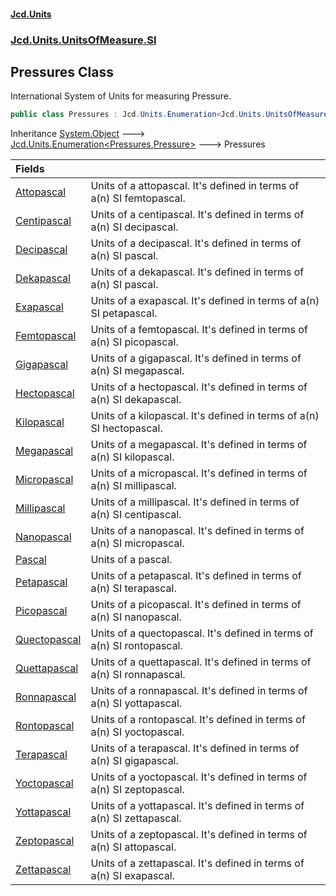 #### [Jcd.Units](index.md 'index')
### [Jcd.Units.UnitsOfMeasure.SI](Jcd.Units.UnitsOfMeasure.SI.md 'Jcd.Units.UnitsOfMeasure.SI')

## Pressures Class

International System of Units for measuring Pressure.

```csharp
public class Pressures : Jcd.Units.Enumeration<Jcd.Units.UnitsOfMeasure.SI.Pressures, Jcd.Units.UnitTypes.Pressure>
```

Inheritance [System.Object](https://docs.microsoft.com/en-us/dotnet/api/System.Object 'System.Object') &#129106; [Jcd.Units.Enumeration&lt;](Jcd.Units.Enumeration_TEnumeration,T_.md 'Jcd.Units.Enumeration<TEnumeration,T>')[Pressures](Jcd.Units.UnitsOfMeasure.SI.Pressures.md 'Jcd.Units.UnitsOfMeasure.SI.Pressures')[,](Jcd.Units.Enumeration_TEnumeration,T_.md 'Jcd.Units.Enumeration<TEnumeration,T>')[Pressure](Jcd.Units.UnitTypes.Pressure.md 'Jcd.Units.UnitTypes.Pressure')[&gt;](Jcd.Units.Enumeration_TEnumeration,T_.md 'Jcd.Units.Enumeration<TEnumeration,T>') &#129106; Pressures

| Fields | |
| :--- | :--- |
| [Attopascal](Jcd.Units.UnitsOfMeasure.SI.Pressures.Attopascal.md 'Jcd.Units.UnitsOfMeasure.SI.Pressures.Attopascal') | Units of a attopascal. It's defined in terms of a(n) SI femtopascal. |
| [Centipascal](Jcd.Units.UnitsOfMeasure.SI.Pressures.Centipascal.md 'Jcd.Units.UnitsOfMeasure.SI.Pressures.Centipascal') | Units of a centipascal. It's defined in terms of a(n) SI decipascal. |
| [Decipascal](Jcd.Units.UnitsOfMeasure.SI.Pressures.Decipascal.md 'Jcd.Units.UnitsOfMeasure.SI.Pressures.Decipascal') | Units of a decipascal. It's defined in terms of a(n) SI pascal. |
| [Dekapascal](Jcd.Units.UnitsOfMeasure.SI.Pressures.Dekapascal.md 'Jcd.Units.UnitsOfMeasure.SI.Pressures.Dekapascal') | Units of a dekapascal. It's defined in terms of a(n) SI pascal. |
| [Exapascal](Jcd.Units.UnitsOfMeasure.SI.Pressures.Exapascal.md 'Jcd.Units.UnitsOfMeasure.SI.Pressures.Exapascal') | Units of a exapascal. It's defined in terms of a(n) SI petapascal. |
| [Femtopascal](Jcd.Units.UnitsOfMeasure.SI.Pressures.Femtopascal.md 'Jcd.Units.UnitsOfMeasure.SI.Pressures.Femtopascal') | Units of a femtopascal. It's defined in terms of a(n) SI picopascal. |
| [Gigapascal](Jcd.Units.UnitsOfMeasure.SI.Pressures.Gigapascal.md 'Jcd.Units.UnitsOfMeasure.SI.Pressures.Gigapascal') | Units of a gigapascal. It's defined in terms of a(n) SI megapascal. |
| [Hectopascal](Jcd.Units.UnitsOfMeasure.SI.Pressures.Hectopascal.md 'Jcd.Units.UnitsOfMeasure.SI.Pressures.Hectopascal') | Units of a hectopascal. It's defined in terms of a(n) SI dekapascal. |
| [Kilopascal](Jcd.Units.UnitsOfMeasure.SI.Pressures.Kilopascal.md 'Jcd.Units.UnitsOfMeasure.SI.Pressures.Kilopascal') | Units of a kilopascal. It's defined in terms of a(n) SI hectopascal. |
| [Megapascal](Jcd.Units.UnitsOfMeasure.SI.Pressures.Megapascal.md 'Jcd.Units.UnitsOfMeasure.SI.Pressures.Megapascal') | Units of a megapascal. It's defined in terms of a(n) SI kilopascal. |
| [Micropascal](Jcd.Units.UnitsOfMeasure.SI.Pressures.Micropascal.md 'Jcd.Units.UnitsOfMeasure.SI.Pressures.Micropascal') | Units of a micropascal. It's defined in terms of a(n) SI millipascal. |
| [Millipascal](Jcd.Units.UnitsOfMeasure.SI.Pressures.Millipascal.md 'Jcd.Units.UnitsOfMeasure.SI.Pressures.Millipascal') | Units of a millipascal. It's defined in terms of a(n) SI centipascal. |
| [Nanopascal](Jcd.Units.UnitsOfMeasure.SI.Pressures.Nanopascal.md 'Jcd.Units.UnitsOfMeasure.SI.Pressures.Nanopascal') | Units of a nanopascal. It's defined in terms of a(n) SI micropascal. |
| [Pascal](Jcd.Units.UnitsOfMeasure.SI.Pressures.Pascal.md 'Jcd.Units.UnitsOfMeasure.SI.Pressures.Pascal') | Units of a pascal. |
| [Petapascal](Jcd.Units.UnitsOfMeasure.SI.Pressures.Petapascal.md 'Jcd.Units.UnitsOfMeasure.SI.Pressures.Petapascal') | Units of a petapascal. It's defined in terms of a(n) SI terapascal. |
| [Picopascal](Jcd.Units.UnitsOfMeasure.SI.Pressures.Picopascal.md 'Jcd.Units.UnitsOfMeasure.SI.Pressures.Picopascal') | Units of a picopascal. It's defined in terms of a(n) SI nanopascal. |
| [Quectopascal](Jcd.Units.UnitsOfMeasure.SI.Pressures.Quectopascal.md 'Jcd.Units.UnitsOfMeasure.SI.Pressures.Quectopascal') | Units of a quectopascal. It's defined in terms of a(n) SI rontopascal. |
| [Quettapascal](Jcd.Units.UnitsOfMeasure.SI.Pressures.Quettapascal.md 'Jcd.Units.UnitsOfMeasure.SI.Pressures.Quettapascal') | Units of a quettapascal. It's defined in terms of a(n) SI ronnapascal. |
| [Ronnapascal](Jcd.Units.UnitsOfMeasure.SI.Pressures.Ronnapascal.md 'Jcd.Units.UnitsOfMeasure.SI.Pressures.Ronnapascal') | Units of a ronnapascal. It's defined in terms of a(n) SI yottapascal. |
| [Rontopascal](Jcd.Units.UnitsOfMeasure.SI.Pressures.Rontopascal.md 'Jcd.Units.UnitsOfMeasure.SI.Pressures.Rontopascal') | Units of a rontopascal. It's defined in terms of a(n) SI yoctopascal. |
| [Terapascal](Jcd.Units.UnitsOfMeasure.SI.Pressures.Terapascal.md 'Jcd.Units.UnitsOfMeasure.SI.Pressures.Terapascal') | Units of a terapascal. It's defined in terms of a(n) SI gigapascal. |
| [Yoctopascal](Jcd.Units.UnitsOfMeasure.SI.Pressures.Yoctopascal.md 'Jcd.Units.UnitsOfMeasure.SI.Pressures.Yoctopascal') | Units of a yoctopascal. It's defined in terms of a(n) SI zeptopascal. |
| [Yottapascal](Jcd.Units.UnitsOfMeasure.SI.Pressures.Yottapascal.md 'Jcd.Units.UnitsOfMeasure.SI.Pressures.Yottapascal') | Units of a yottapascal. It's defined in terms of a(n) SI zettapascal. |
| [Zeptopascal](Jcd.Units.UnitsOfMeasure.SI.Pressures.Zeptopascal.md 'Jcd.Units.UnitsOfMeasure.SI.Pressures.Zeptopascal') | Units of a zeptopascal. It's defined in terms of a(n) SI attopascal. |
| [Zettapascal](Jcd.Units.UnitsOfMeasure.SI.Pressures.Zettapascal.md 'Jcd.Units.UnitsOfMeasure.SI.Pressures.Zettapascal') | Units of a zettapascal. It's defined in terms of a(n) SI exapascal. |
